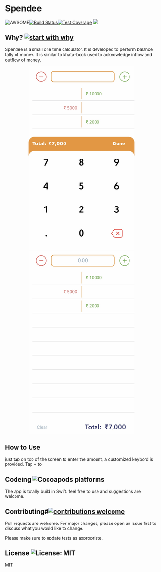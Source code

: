 # Spendee 
![AWSOME](https://raw.githubusercontent.com/jongracecox/anybadge/master/examples/awesomeness.svg)[![Build Status](https://travis-ci.org/Spande90/spendee.svg?branch=master)](https://travis-ci.org/Spande90/spendee)[![Test Coverage](https://api.codeclimate.com/v1/badges/2dfe079cde4cc0b886c3/test_coverage)](https://codeclimate.com/github/Spande90/spendee/test_coverage) ![](https://david-dm.org/Spande90/spendee.svg)
## Why? [![start with why](https://img.shields.io/badge/start%20with-why%3F-brightgreen.svg?style=flat)](http://www.ted.com/talks/simon_sinek_how_great_leaders_inspire_action)
Spendee is a small one time calculator. It is developed to perform balance tally of money. It is similar to khata-book used to acknowledge inflow and outflow of money.

<p align="center">
  <img src="https://github.com/Spande90/spendee/blob/master/IMG_5495.jpg" width="350" title="hover text">
  <img src="https://github.com/Spande90/spendee/blob/master/IMG_5496.jpg" width="350" alt="accessibility text">
</p>

## How to Use
just tap on top of the screen to enter the amount, a customized keybord is provided.
Tap + to 

## Codeing ![Cocoapods platforms](https://img.shields.io/cocoapods/p/SwiftUI)
The app is totally build in Swift. feel free to use and suggestions are welcome.


## Contributing#[![contributions welcome](https://img.shields.io/badge/contributions-welcome-brightgreen.svg?style=flat)](https://github.com/dwyl/esta/issues)

Pull requests are welcome. For major changes, please open an issue first to discuss what you would like to change.

Please make sure to update tests as appropriate.

## License [![License: MIT](https://img.shields.io/badge/License-MIT-yellow.svg)](https://opensource.org/licenses/MIT)
[MIT](https://choosealicense.com/licenses/mit/)
